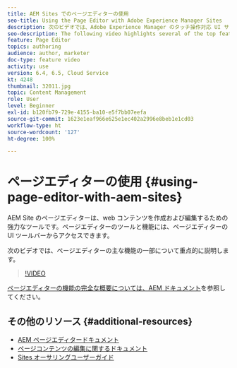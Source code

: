 ```yaml
---
title: AEM Sites でのページエディターの使用
seo-title: Using the Page Editor with Adobe Experience Manager Sites
description: 次のビデオでは、Adobe Experience Manager のタッチ操作対応 UI サイトエディターの主な機能をいくつか紹介します。
seo-description: The following video highlights several of the top features of the Touch-UI Sites editor in Adobe Experience Manager.
feature: Page Editor
topics: authoring
audience: author, marketer
doc-type: feature video
activity: use
version: 6.4, 6.5, Cloud Service
kt: 4248
thumbnail: 32011.jpg
topic: Content Management
role: User
level: Beginner
exl-id: b120fb79-729e-4155-ba10-e5f7bb07eefa
source-git-commit: 1623e1eaf966e625e1ec402a2996e8beb1e1cd03
workflow-type: ht
source-wordcount: '127'
ht-degree: 100%

---
```


# ページエディターの使用 {#using-page-editor-with-aem-sites}

AEM Site のページエディターは、web コンテンツを作成および編集するための強力なツールです。ページエディターのツールと機能には、ページエディターの UI ツールバーからアクセスできます。

次のビデオでは、ページエディターの主な機能の一部について重点的に説明します。

>[!VIDEO](https://video.tv.adobe.com/v/32011?quality=12&learn=on)


[ページエディターの機能の完全な概要については、AEM ドキュメント](https://experienceleague.adobe.com/docs/experience-manager-cloud-service/content/sites/authoring/fundamentals/editing-content.html?lang=ja)を参照してください。

## その他のリソース {#additional-resources}

* [AEM ページエディタードキュメント](https://experienceleague.adobe.com/docs/experience-manager-cloud-service/content/sites/authoring/fundamentals/editing-content.html?lang=ja)
* [ページコンテンツの編集に関するドキュメント](https://experienceleague.adobe.com/docs/experience-manager-65/authoring/authoring/editing-content.html?lang=ja)
* [Sites オーサリングユーザーガイド](https://experienceleague.adobe.com/docs/experience-manager-65/authoring/home.html?lang=ja)
